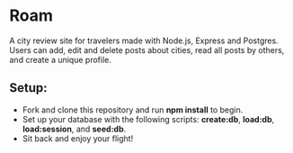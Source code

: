 # Roam

A city review site for travelers made with Node.js, Express and Postgres. Users can add, edit and delete posts about cities, read all posts by others, and create a unique profile.

## Setup:

- Fork and clone this repository and run __npm install__ to begin.
- Set up your database with the following scripts: __create:db__, __load:db__, __load:session__, and __seed:db__.
- Sit back and enjoy your flight!
